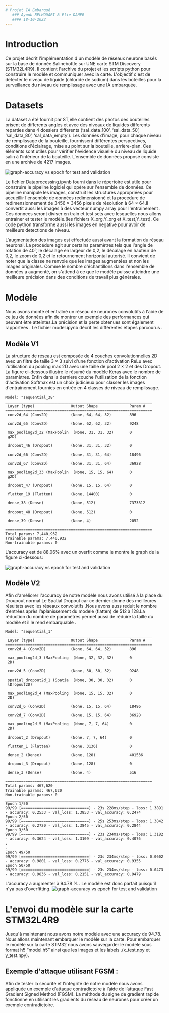 ```yaml
---
# Projet IA Embarqué
   ### Ayoub BELHOUARI & Elie DAHER
   #### 18-10-2022
---
```


# Introduction

Ce projet décrit l'implémentation d'un modèle de réseaux neurone basés sur la base de donnée Salinebottle sur UNE carte STM Discovery (STM32L4R9). Il contient l'archive du projet et les scripts python pour construire le modèle et communiquer avec la carte. 
L'objectif c'est de detecter le niveau de liquide (chloride de sodium) dans les boteilles pour la surveillance du niveau de remplissage avec une IA embarquée.

# Datasets

La dataset a été fournit par ST,elle contient des photos des bouteilles prisent de differents angles et avec des niveaux de liquides differents reparties dans 4 dossiers differents (‘sal_data_100’, ‘sal_data_50’, ‘sal_data_80’, ‘sal_data_empty’).
Les données d'image, pour chaque niveau de remplissage de la bouteille, fournissent différentes perspectives, conditions d'éclairage, mise au point sur la bouteille, arrière-plan. Ces éléments sont utiles pour vérifier l'évidence visuelle du niveau de liquide salin à l'intérieur de la bouteille.
L'ensemble de données proposé consiste en une archive de 4217 images.

![graph-accuracy vs epoch for test and validation](img/contents_of_data.jpeg#center)

Le fichier Dataprocessing.ipynb fourni dans le répertoire  est utile pour construire le pipeline logiciel qui opère sur l'ensemble de données. Ce pipeline manipule les images, construit les structures appropriées pour accueillir l'ensemble de données redimensionné et la procédure de redimensionnement de 3456 × 3456 pixels de résolution à 64 × 64.Il convertit aussi les images à des vecteur numpy array pour l'entrainement . 
Ces donnees seront diviser en train et test sets avec lesquelles nous allons entrainer et tester le modèle.(les fichiers X_org,Y_org et X_test,Y_test).
Ce code python transforme aussi les images en negative pour avoir de meilleurs detections de niveau.

L'augmentation des images est effectuée aussi  avant la formation du réseau neuronal. La procédure agit sur certains paramètres tels que l'angle de rotation de 40°, le décalage en largeur de 0,2, le décalage en hauteur de 0,2, le zoom de 0,2 et le retournement horizontal autorisé. Il convient de noter que la classe ne renvoie que les images augmentées et non les images originales. Comme le nombre d'échantillons dans l'ensemble de données a augmenté, on s'attend à ce que le modèle puisse atteindre une meilleure précision dans des conditions de travail plus générales. 

# Modèle

Nous avons monté et entraîné un réseau de neurones convolutifs à l'aide de ce jeu de données afin de montrer un exemple des performances qui peuvent être atteintes.La précision et la perte obtenues sont également rapportées . 
Le fichier model.ipynb décrit les différentes étapes parcourus .

## Modèle V1
La structure de réseau est composée de 4 couches convolutionnelles 2D avec un filtre de taille 3 × 3 suivi d'une fonction d'activation ReLu avec l'utilisation du pooling max 2D avec une taille de pool 2 × 2 et des Dropout. La figure ci-dessous illustre le résumé du modèle Keras avec le nombre de paramètres. Enfin dans la derniere couche l'utilisation de la fonction d'activation Softmax est un choix judicieux pour classer les images d'entraînement fournies en entrée en 4 classes de niveau de remplissage. 

```
Model: "sequential_38"
_________________________________________________________________
 Layer (type)                Output Shape              Param #   
=================================================================
 conv2d_64 (Conv2D)          (None, 64, 64, 32)        896       
                                                                 
 conv2d_65 (Conv2D)          (None, 62, 62, 32)        9248      
                                                                 
 max_pooling2d_32 (MaxPoolin  (None, 31, 31, 32)       0         
 g2D)                                                            
                                                                 
 dropout_46 (Dropout)        (None, 31, 31, 32)        0         
                                                                 
 conv2d_66 (Conv2D)          (None, 31, 31, 64)        18496     
                                                                 
 conv2d_67 (Conv2D)          (None, 31, 31, 64)        36928     
                                                                 
 max_pooling2d_33 (MaxPoolin  (None, 15, 15, 64)       0         
 g2D)                                                            
                                                                 
 dropout_47 (Dropout)        (None, 15, 15, 64)        0         
                                                                 
 flatten_19 (Flatten)        (None, 14400)             0         
                                                                 
 dense_38 (Dense)            (None, 512)               7373312   
                                                                 
 dropout_48 (Dropout)        (None, 512)               0         
                                                                 
 dense_39 (Dense)            (None, 4)                 2052      
                                                                 
=================================================================
Total params: 7,440,932
Trainable params: 7,440,932
Non-trainable params: 0
```
L'accuracy est de 88.06% avec un overfit comme le montre le graph de la figure ci-dessous:

![graph-accuracy vs epoch for test and validation](img/graph_mod1.jpg)

## Modèle V2
Afin d'améliorer l'accuracy de notre modéle nous avons utilisé à la place du Droupout normal Le Spatial Dropout car ce dernier donne des meilleures résultats avec les réseaux convolutifs .Nous avons auss reduit le nombre d’entrèes après l’aplanissement du modele (flatten) de 512 à 128.La réduction du nombre de paramètres permet aussi de réduire la taille du modéle et il le rend embarquable .  
```
Model: "sequential_1"
_________________________________________________________________
 Layer (type)                Output Shape              Param #   
=================================================================
 conv2d_4 (Conv2D)           (None, 64, 64, 32)        896       
                                                                 
 max_pooling2d_3 (MaxPooling  (None, 32, 32, 32)       0         
 2D)                                                             
                                                                 
 conv2d_5 (Conv2D)           (None, 30, 30, 32)        9248      
                                                                 
 spatial_dropout2d_1 (Spatia  (None, 30, 30, 32)       0         
 lDropout2D)                                                     
                                                                 
 max_pooling2d_4 (MaxPooling  (None, 15, 15, 32)       0         
 2D)                                                             
                                                                 
 conv2d_6 (Conv2D)           (None, 15, 15, 64)        18496     
                                                                 
 conv2d_7 (Conv2D)           (None, 15, 15, 64)        36928     
                                                                 
 max_pooling2d_5 (MaxPooling  (None, 7, 7, 64)         0         
 2D)                                                             
                                                                 
 dropout_2 (Dropout)         (None, 7, 7, 64)          0         
                                                                 
 flatten_1 (Flatten)         (None, 3136)              0         
                                                                 
 dense_2 (Dense)             (None, 128)               401536    
                                                                 
 dropout_3 (Dropout)         (None, 128)               0         
                                                                 
 dense_3 (Dense)             (None, 4)                 516       
                                                                 
=================================================================
Total params: 467,620
Trainable params: 467,620
Non-trainable params: 0
_________________________________________________________________
Epoch 1/50
99/99 [==============================] - 23s 228ms/step - loss: 1.3891 - accuracy: 0.2533 - val_loss: 1.3853 - val_accuracy: 0.2474
Epoch 2/50
99/99 [==============================] - 25s 253ms/step - loss: 1.3842 - accuracy: 0.2720 - val_loss: 1.3845 - val_accuracy: 0.2844
Epoch 3/50
99/99 [==============================] - 23s 234ms/step - loss: 1.3182 - accuracy: 0.3624 - val_loss: 1.3109 - val_accuracy: 0.4076
.
.
Epoch 49/50
99/99 [==============================] - 23s 234ms/step - loss: 0.0602 - accuracy: 0.9801 - val_loss: 0.2776 - val_accuracy: 0.9355
Epoch 50/50
99/99 [==============================] - 23s 234ms/step - loss: 0.0473 - accuracy: 0.9836 - val_loss: 0.2151 - val_accuracy: 0.9479
```

L'accuracy a augmenter à 94.78 % . Le modéle est donc parfait puisqu'il n'ya pas d'overfitting.
![graph-accuracy vs epoch for test and validation](img/graph_mod2.jpg)

# L'envoi du modèle sur la carte STM32L4R9 
Jusqu'à maintenant nous avons notre modèle avec une accuracy de 94.78. Nous allons maintenant embarquer le modèle sur la carte.
Pour embarquer le modéle sur la carte STM32 nous avons sauvegarder le modele sous format h5 “model.h5” ainsi que les images et les labels .(x_test.npy et y_test.npy).







## Exemple d'attaque utilisant FGSM : 

Afin de tester la sécurité et l'intégrité de notre modéle nous avons appliquée un exemple d’attaque contradictoire à l’aide de l’attaque Fast Gradient Signed Method (FGSM).
La méthode du signe de gradient rapide fonctionne en utilisant les gradients du réseau de neurones pour créer un exemple contradictoire.  





